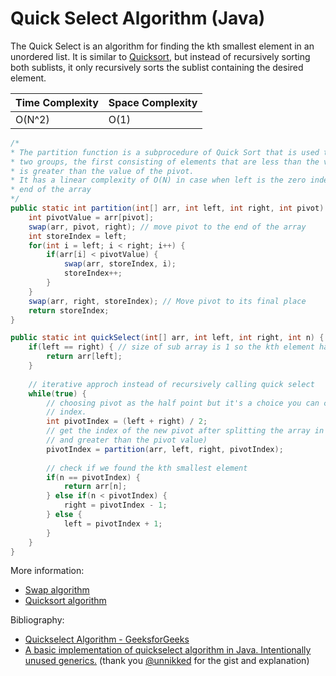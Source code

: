 # Quick Select Algorithm (Java)

The Quick Select is an algorithm for finding the kth smallest element in an unordered list. It is similar to [Quicksort](../Sort/QuickSort.md), but instead of recursively sorting both sublists, it only recursively sorts the sublist containing the desired element.

| Time Complexity | Space Complexity |
| --------------- | ---------------- |
| O(N^2)          | O(1)             |

```java
/*
* The partition function is a subprocedure of Quick Sort that is used to split the list in
* two groups, the first consisting of elements that are less than the value of the pivot and the second
* is greater than the value of the pivot.
* It has a linear complexity of O(N) in case when left is the zero index and right is the
* end of the array
*/
public static int partition(int[] arr, int left, int right, int pivot) {
	int pivotValue = arr[pivot];
	swap(arr, pivot, right); // move pivot to the end of the array
	int storeIndex = left;
	for(int i = left; i < right; i++) {
		if(arr[i] < pivotValue) {
			swap(arr, storeIndex, i);
			storeIndex++;
		}
	}
	swap(arr, right, storeIndex); // Move pivot to its final place
	return storeIndex;
}	

public static int quickSelect(int[] arr, int left, int right, int n) {
	if(left == right) { // size of sub array is 1 so the kth element has only one value
		return arr[left];
	}
	
	// iterative approch instead of recursively calling quick select
	while(true) {
		// choosing pivot as the half point but it's a choice you can choose whatever
		// index.
		int pivotIndex = (left + right) / 2;
		// get the index of the new pivot after splitting the array in two groups (less
		// and greater than the pivot value)
		pivotIndex = partition(arr, left, right, pivotIndex);
		
		// check if we found the kth smallest element
		if(n == pivotIndex) {
			return arr[n];
		} else if(n < pivotIndex) {
			right = pivotIndex - 1;
		} else {
			left = pivotIndex + 1;
		}
	}
}
```

More information:

- [Swap algorithm](Swap.md)
- [Quicksort algorithm](../Sort/QuickSort.md)

Bibliography:

- [Quickselect Algorithm - GeeksforGeeks](https://www.geeksforgeeks.org/quickselect-algorithm/)
- [A basic implementation of quickselect algorithm in Java. Intentionally unused generics.](https://gist.github.com/unnikked/14c19ba13f6a4bfd00a3) (thank you [@unnikked](https://github.com/unnikked) for the gist and explanation)


